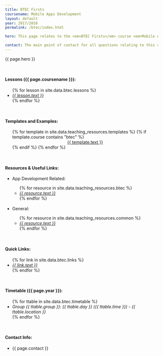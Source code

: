 ```yaml
---
title: BTEC Firsts
coursename: Mobile Apps Development
layout: default
year: 2017/2018
permalink: /btec/index.html

hero: This page relates to the <em>BTEC Firsts</em> course <em>Mobile Apps Development</em> running at Bridgend College during the academic year 2017/2018. Course notes and program files will be available to download here and will be updated as new material is added. Comments and questions welcome at any time. <em>N.B. The first 4 lessons relate to a former course - BTEC Technicals Level 2: Digital Applications Development.</em>

contact: The main point of contact for all questions relating to this course will be <a href="/contact" target="_blank">Scott Morgan</a> (<a href="mailto:smorgan@bridgend.ac.uk" target="_blank">smorgan@bridgend.ac.uk</a>). Support will be provided via e-mail or during class.
---
```


<p>{{ page.hero }}</p>
<br/>

<h4>Lessons ({{ page.coursename }}):</h4>
<ul>
  {% for lesson in site.data.btec.lessons %}
    <li><a href="{{ lesson.url }}"><em>{{ lesson.text }}</em></a></li>
  {% endfor %}
</ul> 
<br/>

<h4>Templates and Examples:</h4>
<ul style="margin-top:3%;">
  {% for template in site.data.teaching_resources.templates %}
    {% if template.course contains "btec" %}
      <center><a href="{{ template.url }}" class="btn btn-ghost" target="_blank">{{ template.text }}</a></center>
    {% endif %}
  {% endfor %}
</ul>
<br/>

<h4>Resources &amp; Useful Links:</h4>
<ul>
  <li>App Development Related:</li>
  <ul>
    {% for resource in site.data.teaching_resources.btec %}
      <li><a href="{{ resource.url }}" target="_blank"><em>{{ resource.text }}</em></a></li>
    {% endfor %}
  </ul>
  <br/>
  <li>General:</li>
  <ul>
    {% for resource in site.data.teaching_resources.common %}
      <li><a href="{{ resource.url }}" target="_blank"><em>{{ resource.text }}</em></a></li>
    {% endfor %}
  </ul>
</ul>
<br/>

<h4>Quick Links:</h4>
<ul>
  {% for link in site.data.btec.links %}
    <li><a href="{{ link.url }}" target="_blank"><em>{{ link.text }}</em></a></li>
  {% endfor %}
</ul>
<br/>

<h4>Timetable ({{ page.year }}):</h4>
<ul>
  {% for ttable in site.data.btec.timetable %}
    <li><em>Group {{ ttable.group }}: {{ ttable.day }} ({{ ttable.time }}) - {{ ttable.location }}</em></li>
  {% endfor %}
</ul>
<br/>

<h4>Contact Info:</h4>
<ul>
  <li>{{ page.contact }}</li>
</ul>

